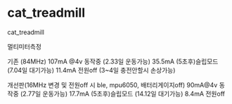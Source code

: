 # cat_treadmill
cat_treadmill


멀티미터측정

기존 (84MHz)
107mA @4v  동작중 (2.33일 운동가능)
35.5mA  (5초후)슬립모드 (7.04일 대기가능)
11.4mA 전원off (3~4일 충전안할시 손상가능)

개선판(16MHz 변경 및 전원off 시 ble, mpu6050, 배터리게이지off) 
90mA@4v  동작중 (2.77일 운동가능)
17.7mA  (5초후)슬립모드 (14.12일 대기가능)
8.4mA 전원off